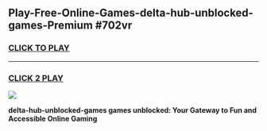 
## Play-Free-Online-Games-delta-hub-unblocked-games-Premium #702vr
<h3>
<a href="https://premium.freeplayer.one?title=delta-hub-unblocked-games&ref=8M">CLICK TO PLAY</a></h3>
<hr>

<h3>
<a href="https://premium.freeplayer.one?title=delta-hub-unblocked-games&ref=8M">CLICK 2 PLAY</a>
  
</h3>

<a href="https://premium.freeplayer.one?title=delta-hub-unblocked-games&ref=8M"><img src="https://clearcache.store/games.png"></a>


**delta-hub-unblocked-games games unblocked: Your Gateway to Fun and Accessible Online Gaming**
